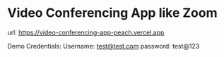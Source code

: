 # Video Conferencing App like Zoom

url: https://video-conferencing-app-peach.vercel.app

Demo Credentials:
 Username: test@test.com
 password: test@123
